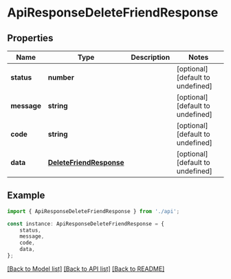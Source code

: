 # ApiResponseDeleteFriendResponse


## Properties

Name | Type | Description | Notes
------------ | ------------- | ------------- | -------------
**status** | **number** |  | [optional] [default to undefined]
**message** | **string** |  | [optional] [default to undefined]
**code** | **string** |  | [optional] [default to undefined]
**data** | [**DeleteFriendResponse**](DeleteFriendResponse.md) |  | [optional] [default to undefined]

## Example

```typescript
import { ApiResponseDeleteFriendResponse } from './api';

const instance: ApiResponseDeleteFriendResponse = {
    status,
    message,
    code,
    data,
};
```

[[Back to Model list]](../README.md#documentation-for-models) [[Back to API list]](../README.md#documentation-for-api-endpoints) [[Back to README]](../README.md)

